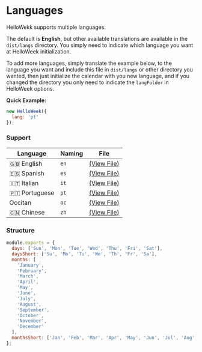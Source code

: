 # Languages

HelloWekk supports multiple languages.

The default is **English**, but other available translations are available in the `dist/langs` directory.
You simply need to indicate which language you want at HelloWeek initialization.

To add more languages, simply translate the example below, to the language you want and include this
file in `dist/langs` or other directory you wanted, then just initialize the calendar with you new language,
and if you changed the directory you only need to indicate the `langFolder` in HelloWeek options.

**Quick Example:**

```js
new HelloWeek({
  lang: 'pt'
});
```

### Support

| Language      | Naming | File                                                                                      |
| ------------- | ------ | ----------------------------------------------------------------------------------------- |
| 🇬🇧 English    | `en`   | [(View File)](https://github.com/mauroreisvieira/hello-week/blob/master/dist/langs/en.js) |
| 🇪🇸 Spanish    | `es`   | [(View File)](https://github.com/mauroreisvieira/hello-week/blob/master/dist/langs/es.js) |
| 🇮🇹 Italian    | `it`   | [(View File)](https://github.com/mauroreisvieira/hello-week/blob/master/dist/langs/it.js) |
| 🇵🇹 Portuguese | `pt`   | [(View File)](https://github.com/mauroreisvieira/hello-week/blob/master/dist/langs/pt.js) |
| Occitan       | `oc`   | [(View File)](https://github.com/mauroreisvieira/hello-week/blob/master/dist/langs/oc.js) |
| 🇨🇳 Chinese    | `zh`   | [(View File)](https://github.com/mauroreisvieira/hello-week/blob/master/dist/langs/zh.js) |

### Structure

```js
module.exports = {
  days: ['Sun', 'Mon', 'Tue', 'Wed', 'Thu', 'Fri', 'Sat'],
  daysShort: ['Su', 'Mo', 'Tu', 'We', 'Th', 'Fr', 'Sa'],
  months: [
    'January',
    'February',
    'March',
    'April',
    'May',
    'June',
    'July',
    'August',
    'September',
    'October',
    'November',
    'December'
  ],
  monthsShort: ['Jan', 'Feb', 'Mar', 'Apr', 'May', 'Jun', 'Jul', 'Aug', 'Sep', 'Oct', 'Nov', 'Dec']
};
```
